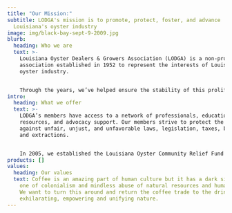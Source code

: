 ```yaml
---
title: "Our Mission:"
subtitle: LODGA's mission is to promote, protect, foster, and advance
  Louisiana's oyster industry
image: img/black-bay-sept-9-2009.jpg
blurb:
  heading: Who we are
  text: >-
    Louisiana Oyster Dealers & Growers Association (LODGA) is a non-profit
    association established in 1952 to represent the interests of Louisiana’s
    oyster industry.


    Through the years, we’ve helped ensure the stability of this prolific fishery by supporting research and development projects that enhance oyster growth and production, as well as environmental conservation efforts that protect their habitat. We advocate for policies and regulations that support the industry's growth and success.
intro:
  heading: What we offer
  text: >-
    LODGA’s members have access to a network of professionals, educational
    resources, and advocacy support. Our members strive to protect the industry
    against unfair, unjust, and unfavorable laws, legislation, taxes, burdens,
    and extractions.


    In 2005, we established the Louisiana Oyster Community Relief Fund Inc. to support industry-related matters. The fund fosters and protects the oyster industry by working to ensure the industry’s interests are protected.
products: []
values:
  heading: Our values
  text: Coffee is an amazing part of human culture but it has a dark side too –
    one of colonialism and mindless abuse of natural resources and human lives.
    We want to turn this around and return the coffee trade to the drink’s
    exhilarating, empowering and unifying nature.
---
```


